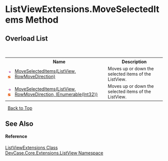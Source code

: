 # ListViewExtensions.MoveSelectedItems Method 
 


## Overload List
&nbsp;<table><tr><th></th><th>Name</th><th>Description</th></tr><tr><td>![Public method](media/pubmethod.gif "Public method")![Static member](media/static.gif "Static member")</td><td><a href="M_DevCase_Core_Extensions_ListView_ListViewExtensions_MoveSelectedItems">MoveSelectedItems(ListView, RowMoveDirection)</a></td><td>
Moves up or down the selected items of the ListView.</td></tr><tr><td>![Public method](media/pubmethod.gif "Public method")![Static member](media/static.gif "Static member")</td><td><a href="M_DevCase_Core_Extensions_ListView_ListViewExtensions_MoveSelectedItems_1">MoveSelectedItems(ListView, RowMoveDirection, IEnumerable(Int32))</a></td><td>
Moves up or down the selected items of the ListView.</td></tr></table>&nbsp;
<a href="#listviewextensions.moveselecteditems-method">Back to Top</a>

## See Also


#### Reference
<a href="T_DevCase_Core_Extensions_ListView_ListViewExtensions">ListViewExtensions Class</a><br /><a href="N_DevCase_Core_Extensions_ListView">DevCase.Core.Extensions.ListView Namespace</a><br />